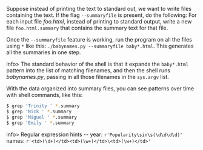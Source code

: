 Suppose instead of printing the text to standard out, we want to write files containing the text. If the flag `--summaryfile` is present, do the following: For each input file *foo.html*, instead of printing to standard output, write a new file `foo.html.summary` that contains the summary text for that file.

Once the `--summaryfile` feature is working, run the program on all the files using `*` like this: `./babynames.py --summaryfile baby*.html`. This generates all the summaries in one step. 

info> The standard behavior of the shell is that it expands the `baby*.html` pattern into the list of matching filenames, and then the shell runs *babynames.py*, passing in all those filenames in the `sys.argv` list.

With the data organized into summary files, you can see patterns over time with shell commands, like this:
    
```bash   
$ grep 'Trinity ' *.summary
$ grep 'Nick ' *.summary
$ grep 'Miguel ' *.summary
$ grep 'Emily ' *.summary
```    

info> Regular expression hints -- year: `r'Popularity\sin\s(\d\d\d\d)'` names: `r'<td>(\d+)</td><td>(\w+)</td>\<td>(\w+)</td>'`
